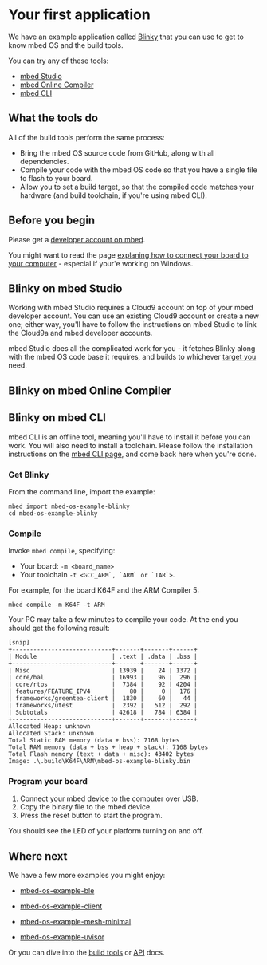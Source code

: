 # Your first application

We have an example application called [Blinky](https://github.com/ARMmbed/mbed-blinky-morpheus) that you can use to get to know mbed OS and the build tools.

You can try any of these tools:

* [mbed Studio](#blinky-on-mbed-studio)
* [mbed Online Compiler](#blinky-on-mbed-online-compiler)
* [mbed CLI](#blinky-on-mbed-cli)

## What the tools do

All of the build tools perform the same process:

* Bring the mbed OS source code from GitHub, along with all dependencies.
* Compile your code with the mbed OS code so that you have a single file to flash to your board.
* Allow you to set a build target, so that the compiled code matches your hardware (and build toolchain, if you're using mbed CLI).

## Before you begin

Please get a [developer account on mbed](https://developer.mbed.org/account/signup/).

You might want to read the page [explaning how to connect your board to your computer](serial_communication.md) - especial if your'e working on Windows.

## Blinky on mbed Studio

Working with mbed Studio requires a Cloud9 account on top of your mbed developer account. You can use an existing Cloud9 account or create a new one; either way, you'll have to follow the instructions on mbed Studio to link the Cloud9a and mbed developer accounts. 

mbed Studio does all the complicated work for you - it fetches Blinky along with the mbed OS code base it requires, and builds to whichever [target you]() need.

## Blinky on mbed Online Compiler


## Blinky on mbed CLI

mbed CLI is an offline tool, meaning you'll have to install it before you can work. You will also need to install a toolchain. Please follow the installation instructions on the [mbed CLI page](../build_tools/cli.md), and come back here when you're done.

### Get Blinky

From the command line, import the example:

```
mbed import mbed-os-example-blinky
cd mbed-os-example-blinky
```

### Compile

Invoke `mbed compile`, specifying:

* Your board: ``-m <board_name>``
* Your  toolchain ``-t <GCC_ARM`, `ARM` or `IAR`>``.

For example, for the board K64F and the ARM Compiler 5:

```
mbed compile -m K64F -t ARM
```

Your PC may take a few minutes to compile your code. At the end you should get the following result:

```
[snip]
+----------------------------+-------+-------+------+
| Module                     | .text | .data | .bss |
+----------------------------+-------+-------+------+
| Misc                       | 13939 |    24 | 1372 |
| core/hal                   | 16993 |    96 |  296 |
| core/rtos                  |  7384 |    92 | 4204 |
| features/FEATURE_IPV4      |    80 |     0 |  176 |
| frameworks/greentea-client |  1830 |    60 |   44 |
| frameworks/utest           |  2392 |   512 |  292 |
| Subtotals                  | 42618 |   784 | 6384 |
+----------------------------+-------+-------+------+
Allocated Heap: unknown
Allocated Stack: unknown
Total Static RAM memory (data + bss): 7168 bytes
Total RAM memory (data + bss + heap + stack): 7168 bytes
Total Flash memory (text + data + misc): 43402 bytes
Image: .\.build\K64F\ARM\mbed-os-example-blinky.bin             
```

### Program your board

1. Connect your mbed device to the computer over USB.
1. Copy the binary file to the mbed device.
1. Press the reset button to start the program.

You should see the LED of your platform turning on and off.

## Where next

We have a few more examples you might enjoy:

- [mbed-os-example-ble](https://github.com/ARMmbed/mbed-os-example-blinky)

- [mbed-os-example-client](https://github.com/ARMmbed/mbed-os-example-client)

- [mbed-os-example-mesh-minimal](https://github.com/ARMmbed/mbed-os-example-mesh-minimal)

- [mbed-os-example-uvisor](https://github.com/ARMmbed/mbed-os-example-uvisor)

Or you can dive into the [build tools](../build_tools/options.md) or [API](../APIs/intro.md) docs.
